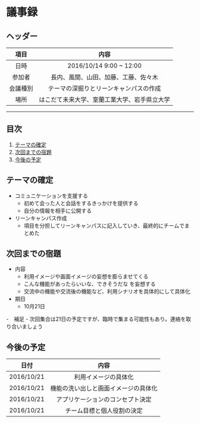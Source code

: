 
# 議事録

## ヘッダー
|項目|内容|
|:--:|:--:|
| 日時 | 2016/10/14  9:00 ~ 12:00|
| 参加者 | 長内、風間、山田、加藤、工藤、佐々木 |
| 会議種別 | テーマの深掘りとリーンキャンパスの作成 |
| 場所 | はこだて未来大学、室蘭工業大学、岩手県立大学 |

---
## 目次
1. [テーマの確定](#anchar1)
2. [次回までの宿題](#anchar2)
3. [今後の予定](#anchar3)

## <div id="anchar1"/>テーマの確定
- コミュニケーションを支援する
  - 初めて会った人と会話をするきっかけを提供する
  - 自分の情報を相手に公開する
- リーンキャンパス作成
  - 項目を分担してリーンキャンパスに記入していき、最終的にチームでまとめた
  
## <div id="anchar2"/>次回までの宿題
- 内容
	- 利用イメージや画面イメージの妄想を膨らませてくる
  	- こんな機能があったらいいな、できそうだな を妄想する
 	- 交流中の機能や交流後の機能など、利用シナリオを具体的にして具体化
- 期日
	- 10月21日
 
-　補足
	- 次回集合は21日の予定ですが、臨時で集まる可能性もあり。連絡を取り合いましょう


## <div id="anchar3"/>今後の予定
|日付|内容|
|:--:|:--:|
| 2016/10/21 | 利用イメージの具体化 |
| 2016/10/21 | 機能の洗い出しと画面イメージの具体化 |
| 2016/10/21 | アプリケーションのコンセプト決定 |
| 2016/10/21 | チーム目標と個人役割の決定|


